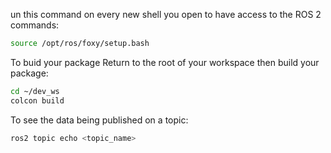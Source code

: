 un this command on every new shell you open to have access to the ROS 2 commands:


```bash
source /opt/ros/foxy/setup.bash
```

To buid your package 
Return to the root of your workspace then build your package:


```bash
cd ~/dev_ws
colcon build
```

To see the data being published on a topic:


```bash
ros2 topic echo <topic_name>
```
